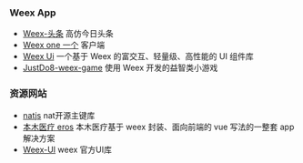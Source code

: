 ### Weex App

* [Weex-头条](https://github.com/weexext/weex-toutiao) 高仿今日头条
* [Weex one 一个](https://github.com/dodola/WeexOne) 客户端
* [Weex Ui](https://github.com/alibaba/weex-ui) 一个基于 Weex 的富交互、轻量级、高性能的 UI 组件库
* [JustDo8-weex-game](https://github.com/zwwill/JustDo8-weex-game) 使用 Weex 开发的益智类小游戏

### 资源网站
* [natjs](http://natjs.com/) nat开源主键库
* [本木医疗 eros](https://bmfe.github.io/eros-docs) 本木医疗基于 weex 封装、面向前端的 vue 写法的一整套 app 解决方案
* [Weex-UI](https://bmfe.github.io/eros-docs) weex 官方UI库

